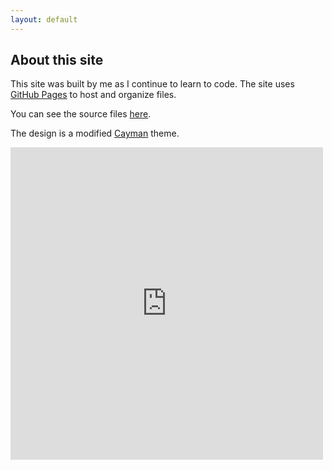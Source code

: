 ```yaml
---
layout: default
---
```


## About this site

This site was built by me as I continue to learn to code. The site uses [GitHub Pages](https://pages.github.com) to host and organize files. 

You can see the source files [here](https://github.com/holdensparacino/holdensparacino.github.io).

The design is a modified [Cayman](https://pages-themes.github.io/cayman/) theme.

<iframe src="https://docs.google.com/forms/d/e/1FAIpQLSdF2-jt4IzQfpnvxtYXM8EoDYN46iPiZ6D-wnoplDk7bBUtjg/viewform?embedded=true" width="500" height="500" frameborder="0" marginheight="0" marginwidth="0">Loading...</iframe>
